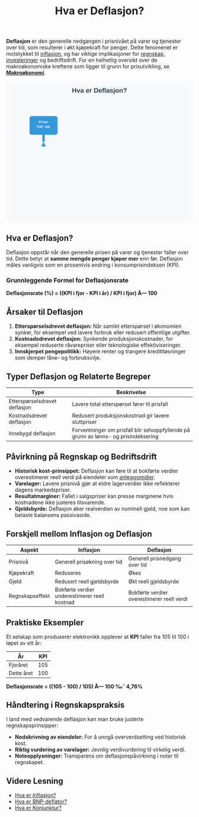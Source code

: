 ﻿---
title: "Hva er Deflasjon?"
seoTitle: "Hva er Deflasjon?"
description: '**Deflasjon** er den generelle nedgangen i prisnivået på varer og tjenester over tid, som resulterer i økt kjøpekraft for penger. Dette fenomenet er motstyk...'
---

**Deflasjon** er den generelle nedgangen i prisnivået på varer og tjenester over tid, som resulterer i økt kjøpekraft for penger. Dette fenomenet er motstykket til [inflasjon](/blogs/regnskap/hva-er-inflasjon "Hva er Inflasjon? Komplett Guide til Inflasjon i Regnskap og Økonomi"), og har viktige implikasjoner for [regnskap](/blogs/regnskap/hva-er-regnskap "Hva er Regnskap? Komplett Guide til Regnskapsføring"), [investeringer](/blogs/regnskap/hva-er-avkastning "Hva er Avkastning? Komplett Guide til Investeringsavkastning og Beregning") og bedriftsdrift.
For en helhetlig oversikt over de makroøkonomiske kreftene som ligger til grunn for prisutvikling, se **[Makroøkonomi](/blogs/regnskap/makrookonomi "Makroøkonomi: Prinsipper og Betydning for Norsk Regnskap")**.

![Illustrasjon av deflasjon og dens påvirkning på økonomi og regnskap](hva-er-deflasjon-image.svg)

## Hva er Deflasjon?

Deflasjon oppstår når den generelle prisen på varer og tjenester faller over tid. Dette betyr at **samme mengde penger kjøper mer** enn før. Deflasjon måles vanligvis som en prosentvis endring i konsumprisindeksen (KPI).

### Grunnleggende Formel for Deflasjonsrate

**Deflasjonsrate (%) = ((KPI i fjor - KPI i år) / KPI i fjor) Ã— 100**

## Årsaker til Deflasjon

1. **Etterspørselsdrevet deflasjon:** Når samlet etterspørsel i økonomien synker, for eksempel ved lavere forbruk eller redusert offentlige utgifter.
2. **Kostnadsdrevet deflasjon:** Synkende produksjonskostnader, for eksempel reduserte råvarepriser eller teknologiske effektiviseringer.
3. **Innskjerpet pengepolitikk:** Høyere renter og trangere kredittløsninger som demper låne- og forbruksvilje.

## Typer Deflasjon og Relaterte Begreper

| **Type**                       | **Beskrivelse**                                                                                   |
|--------------------------------|--------------------------------------------------------------------------------------------------|
| Etterspørselsdrevet deflasjon  | Lavere total etterspørsel fører til prisfall                                                     |
| Kostnadsdrevet deflasjon       | Redusert produksjonskostnad gir lavere sluttpriser                                               |
| Innebygd deflasjon             | Forventninger om prisfall blir selvoppfyllende på grunn av lønns- og prisindeksering             |

## Påvirkning på Regnskap og Bedriftsdrift

* **Historisk kost-prinsippet:** Deflasjon kan føre til at bokførte verdier overestimerer reell verdi på eiendeler som [anleggsmidler](/blogs/regnskap/hva-er-anleggsmidler "Hva er Anleggsmidler? Komplett Guide til Varige Driftsmidler").
* **Varelager:** Lavere prisnivå gjør at eldre lagerverdier ikke reflekterer dagens markedspriser.
* **Resultatmarginer:** Fallet i salgspriser kan presse marginene hvis kostnadene ikke justeres tilsvarende.
* **Gjeldsbyrde:** Deflasjon øker realverdien av nominell gjeld, noe som kan belaste balansens passivaside.

## Forskjell mellom Inflasjon og Deflasjon

| **Aspekt**     | **Inflasjon**                                                | **Deflasjon**                                               |
|----------------|--------------------------------------------------------------|-------------------------------------------------------------|
| Prisnivå       | Generell prisøkning over tid                                 | Generell prisnedgang over tid                               |
| Kjøpekraft     | Reduseres                                                    | Økes                                                        |
| Gjeld          | Redusert reell gjeldsbyrde                                   | Økt reell gjeldsbyrde                                       |
| Regnskapseffekt| Bokførte verdier underestimerer reell kostnad                | Bokførte verdier overestimerer reell verdi                  |

## Praktiske Eksempler

Et selskap som produserer elektronikk opplever at **KPI** faller fra 105 til 100 i løpet av ett år:

| **År**      | **KPI** |
|------------|---------|
| Fjoråret   | 105     |
| Dette året | 100     |

**Deflasjonsrate = ((105 - 100) / 105) Ã— 100 ‰ˆ 4,76%**

## Håndtering i Regnskapspraksis

I land med vedvarende deflasjon kan man bruke justerte regnskapsprinsipper:

* **Nedskrivning av eiendeler:** For å unngå oververdsetting ved historisk kost.
* **Riktig vurdering av varelager:** Jevnlig verdivurdering til virkelig verdi.
* **Noteopplysninger:** Transparens om deflasjonspåvirkning i noter til regnskapet.

## Videre Lesning

* [Hva er Inflasjon?](/blogs/regnskap/hva-er-inflasjon "Hva er Inflasjon? Komplett Guide til Inflasjon i Regnskap og Økonomi")
* [Hva er BNP-deflator?](/blogs/regnskap/hva-er-bnp-deflator "Hva er BNP-deflator? Forklaring og bruk i makro og regnskap")
* [Hva er Konjunktur?](/blogs/regnskap/hva-er-konjunktur "Hva er Konjunktur? En Komplett Guide til Økonomiske Sykluser")












